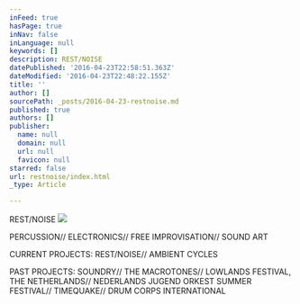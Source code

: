 ```yaml
---
inFeed: true
hasPage: true
inNav: false
inLanguage: null
keywords: []
description: REST/NOISE
datePublished: '2016-04-23T22:58:51.363Z'
dateModified: '2016-04-23T22:48:22.155Z'
title: ''
author: []
sourcePath: _posts/2016-04-23-restnoise.md
published: true
authors: []
publisher:
  name: null
  domain: null
  url: null
  favicon: null
starred: false
url: restnoise/index.html
_type: Article

---
```

REST/NOISE
![](https://the-grid-user-content.s3-us-west-2.amazonaws.com/09117c77-36b2-4e0b-b8ef-089fa3d50307.jpg)

PERCUSSION// ELECTRONICS// FREE IMPROVISATION// SOUND ART

CURRENT PROJECTS: REST/NOISE// AMBIENT CYCLES

PAST PROJECTS: SOUNDRY// THE MACROTONES// LOWLANDS FESTIVAL, THE NETHERLANDS// NEDERLANDS JUGEND ORKEST SUMMER FESTIVAL// TIMEQUAKE// DRUM CORPS INTERNATIONAL